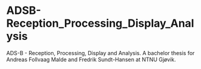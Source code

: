 # ADSB-Reception_Processing_Display_Analysis
ADS-B - Reception, Processing, Display and Analysis. A bachelor thesis for Andreas Follvaag Malde and Fredrik Sundt-Hansen at NTNU Gjøvik.
